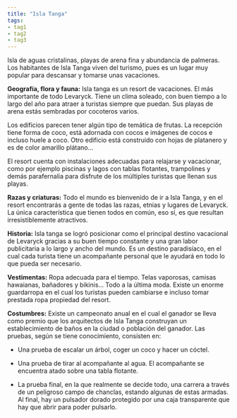 ```yaml
---
title: "Isla Tanga"
tags:
- tag1
- tag2
- tag3
---
```

Isla de aguas cristalinas, playas de arena fina y abundancia de palmeras. Los habitantes de Isla Tanga viven del turismo, pues es un lugar muy popular para descansar y tomarse unas vacaciones.

**Geografía, flora y fauna:** Isla tanga es un resort de vacaciones. El más importante de todo Levaryck. Tiene un clima soleado, con buen tiempo a lo largo del año para atraer a turistas siempre que puedan. Sus playas de arena estás sembradas por cocoteros varios.

Los edificios parecen tener algún tipo de temática de frutas. La recepción tiene forma de coco, está adornada con cocos e imágenes de cocos e incluso huele a coco. Otro edificio está construido con hojas de platanero y es de color amarillo plátano…

El resort cuenta con instalaciones adecuadas para relajarse y vacacionar, como por ejemplo piscinas y lagos con tablas flotantes, trampolines y demás parafernalia para disfrute de los múltiples turistas que llenan sus playas.

**Razas y criaturas:** Todo el mundo es bienvenido de ir a Isla Tanga, y en el resort encontrarás a gente de todas las razas, etnias y lugares de Levaryck. La única característica que tienen todos en común, eso sí, es que resultan irresistiblemente atractivos.

**Historia:** Isla tanga se logró posicionar como el principal destino vacacional de Levaryck gracias a su buen tiempo constante y una gran labor publicitaria a lo largo y ancho del mundo. Es un destino paradisíaco, en el cual cada turista tiene un acompañante personal que le ayudará en todo lo que pueda ser necesario.

**Vestimentas:** Ropa adecuada para el tiempo. Telas vaporosas, camisas hawaianas, bañadores y bikinis… Todo a la última moda. Existe un enorme guardarropa en el cual los turistas pueden cambiarse e incluso tomar prestada ropa propiedad del resort.

**Costumbres:** Existe un campeonato anual en el cual el ganador se lleva como premio que los arquitectos de Isla Tanga construyan un establecimiento de baños en la ciudad o población del ganador. Las pruebas, según se tiene conocimiento, consisten en:

-   Una prueba de escalar un árbol, coger un coco y hacer un cóctel.
    

-   Una prueba de tirar al acompañante al agua. El acompañante se encuentra atado sobre una tabla flotante.
    

-   La prueba final, en la que realmente se decide todo, una carrera a través de un peligroso campo de chanclas, estando algunas de estas armadas. Al final, hay un pulsador dorado protegido por una caja transparente que hay que abrir para poder pulsarlo.